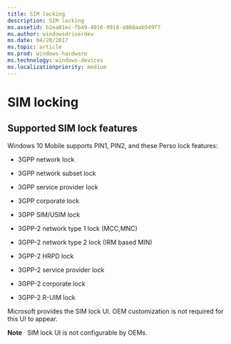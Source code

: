 ```yaml
---
title: SIM locking
description: SIM locking
ms.assetid: b2ea81ec-fb49-4016-9918-a808aab549f7
ms.author: windowsdriverdev
ms.date: 04/20/2017
ms.topic: article
ms.prod: windows-hardware
ms.technology: windows-devices
ms.localizationpriority: medium
---
```


# SIM locking


## Supported SIM lock features


Windows 10 Mobile supports PIN1, PIN2, and these Perso lock features:

-   3GPP network lock

-   3GPP network subset lock

-   3GPP service provider lock

-   3GPP corporate lock

-   3GPP SIM/USIM lock

-   3GPP-2 network type 1 lock (MCC,MNC)

-   3GPP-2 network type 2 lock (IRM based MIN)

-   3GPP-2 HRPD lock

-   3GPP-2 service provider lock

-   3GPP-2 corporate lock

-   3GPP-2 R-UIM lock

Microsoft provides the SIM lock UI. OEM customization is not required for this UI to appear.

**Note**  
SIM lock UI is not configurable by OEMs.

 

 

 





